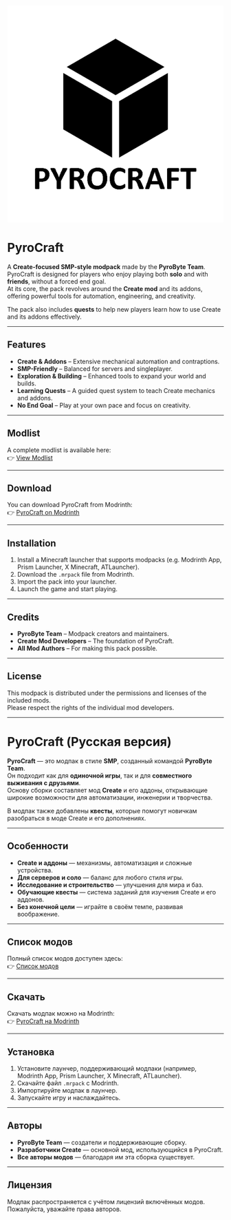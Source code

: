 ![logo](/images/logo.png)

# PyroCraft

A **Create-focused SMP-style modpack** made by the **PyroByte Team**.  
PyroCraft is designed for players who enjoy playing both **solo** and with **friends**, without a forced end goal.  
At its core, the pack revolves around the **Create mod** and its addons, offering powerful tools for automation, engineering, and creativity.

The pack also includes **quests** to help new players learn how to use Create and its addons effectively.

---

## Features

- **Create & Addons** – Extensive mechanical automation and contraptions.
- **SMP-Friendly** – Balanced for servers and singleplayer.
- **Exploration & Building** – Enhanced tools to expand your world and builds.
- **Learning Quests** – A guided quest system to teach Create mechanics and addons.
- **No End Goal** – Play at your own pace and focus on creativity.

---

## Modlist

A complete modlist is available here:  
👉 [View Modlist](/current_list.md)

---

## Download

You can download PyroCraft from Modrinth:  
👉 [PyroCraft on Modrinth](https://modrinth.com/project/pyrocraft)

---

## Installation

1. Install a Minecraft launcher that supports modpacks (e.g. Modrinth App, Prism Launcher, X Minecraft, ATLauncher).
2. Download the `.mrpack` file from Modrinth.
3. Import the pack into your launcher.
4. Launch the game and start playing.

---

## Credits

- **PyroByte Team** – Modpack creators and maintainers.  
- **Create Mod Developers** – The foundation of PyroCraft.  
- **All Mod Authors** – For making this pack possible.  

---

## License

This modpack is distributed under the permissions and licenses of the included mods.  
Please respect the rights of the individual mod developers.

---

# PyroCraft (Русская версия)

**PyroCraft** — это модпак в стиле **SMP**, созданный командой **PyroByte Team**.  
Он подходит как для **одиночной игры**, так и для **совместного выживания с друзьями**.  
Основу сборки составляет мод **Create** и его аддоны, открывающие широкие возможности для автоматизации, инженерии и творчества.

В модпак также добавлены **квесты**, которые помогут новичкам разобраться в моде Create и его дополнениях.

---

## Особенности

- **Create и аддоны** — механизмы, автоматизация и сложные устройства.  
- **Для серверов и соло** — баланс для любого стиля игры.  
- **Исследование и строительство** — улучшения для мира и баз.  
- **Обучающие квесты** — система заданий для изучения Create и его аддонов.  
- **Без конечной цели** — играйте в своём темпе, развивая воображение.  

---

## Список модов

Полный список модов доступен здесь:  
👉 [Список модов](/current_list.md)

---

## Скачать

Скачать модпак можно на Modrinth:  
👉 [PyroCraft на Modrinth](https://modrinth.com/project/pyrocraft)

---

## Установка

1. Установите лаунчер, поддерживающий модпаки (например, Modrinth App, Prism Launcher, X Minecraft, ATLauncher).  
2. Скачайте файл `.mrpack` с Modrinth.  
3. Импортируйте модпак в лаунчер.  
4. Запускайте игру и наслаждайтесь.  

---

## Авторы

- **PyroByte Team** — создатели и поддерживающие сборку.  
- **Разработчики Create** — основной мод, использующийся в PyroCraft.  
- **Все авторы модов** — благодаря им эта сборка существует.  

---

## Лицензия

Модпак распространяется с учётом лицензий включённых модов.  
Пожалуйста, уважайте права авторов.
